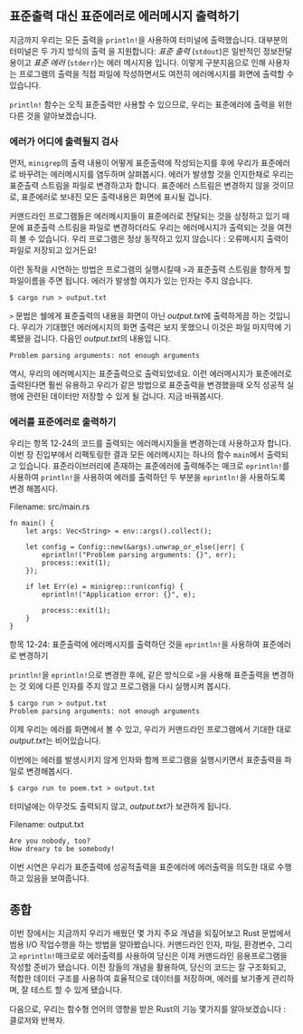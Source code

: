 ## 표준출력 대신 표준에러로 에러메시지 출력하기 

지금까지 우리는 모든 출력을 `println!`을 사용하여 터미널에 출력했습니다. 대부분의 터미널은 두 가지 방식의 출력
을 지원합니다: *표준 출력* (`stdout`)은 일반적인 정보전달용이고 *표준 에러* (`stderr`)는 에러 메시지용
입니다. 이렇게 구분지음으로 인해 사용자는 프로그램의 출력을 직접 파일에 작성하면서도 여전히 에러메시지를 화면에 출력할 
수 있습니다. 

`println!` 함수는 오직 표준출력만 사용할 수 있으므로, 우리는 표준에러에 출력을 위한 다른 것을 알아보겠습니다.

### 에러가 어디에 출력될지 검사 

먼저, `minigrep`의 출력 내용이 어떻게 표준출력에 작성되는지를 후에 우리가 표준에러로 바꾸려는 에러메시지를 염두하며
살펴봅시다. 에러가 발생할 것을 인지한채로 우리는 표준출력 스트림을 파일로 변경하고자 합니다. 표준에러 스트림은 변경하지
않을 것이므로, 표준에러로 보내진 모든 출력내용은 화면에 표시될 겁니다. 

커맨드라인 프로그램들은 에러메시지들이 표준에러로 전달되는 것을 상정하고 있기 때문에 표준출력 스트림을 파일로 변경하더라도
우리는 에러메시지가 출력되는 것을 여전히 볼 수 있습니다. 우리 프로그램은 정상 동작하고 있지 않습니다 : 오류메시지 출력이
파일로 저장되고 있거든요!

이런 동작을 시연하는 방법은 프로그램의 실행시킬때 `>`과 표준출력 스트림을 향하게 할 파일이름을 주면 됩니다. 에러가 발생할
여지가 있는 인자는 주지 않습니다. 

```text
$ cargo run > output.txt
```

`>` 문법은 쉘에게 표준출력의 내용을 화면이 아닌 *output.txt*에 출력하게끔 하는 것입니다. 우리가 기대했던 
에러에시지의 화면 출력은 보지 못했으니 이것은 파일 마지막에 기록됐을 겁니다. 다음인 *output.txt*의 내용입
니다.

```text
Problem parsing arguments: not enough arguments
```

역시, 우리의 에러메시지는 표준출력으로 출력되었네요. 이런 에러메시지가 표준에러로 출력된다면 훨씬 유용하고 우리가 같은
방법으로 표준출력을 변경했을때 오직 성공적 실행에 관련된 데이터만 저장할 수 있게 될 겁니다. 지금 바꿔봅시다.

### 에러를 표준에러로 출력하기 

우리는 항목 12-24의 코드를 출력되는 에러메시지들을 변경하는데 사용하고자 합니다. 이번 장 진입부에서 리팩토링한 결과
모든 에러메시지는 하나의 함수 `main`에서 출력되고 있습니다. 표준라이브러리에 존재하는 표준에러에 출력해주는 매크로 
`eprintln!`를 사용하여 `println!`을 사용하여 에러를 출력하던 두 부분을 `eprintln!`을 사용하도록 변경
해봅시다. 

<span class="filename">Filename: src/main.rs</span>

```rust,ignore
fn main() {
    let args: Vec<String> = env::args().collect();

    let config = Config::new(&args).unwrap_or_else(|err| {
        eprintln!("Problem parsing arguments: {}", err);
        process::exit(1);
    });

    if let Err(e) = minigrep::run(config) {
        eprintln!("Application error: {}", e);

        process::exit(1);
    }
}
```

<span class="caption">항목 12-24: 표준출력에 에러메시지를 출력하던 것을 `eprintln!`을
사용하여 표준에러로 변경하기 </span>

`println!`을 `eprintln!`으로 변경한 후에, 같은 방식으로 `>`을 사용해 표준출력을 변경하는 것 외에 다른 
인자를 주지 않고 프로그램을 다시 실행시켜 봅시다. 

```text
$ cargo run > output.txt
Problem parsing arguments: not enough arguments
```

이제 우리는 에러를 화면에서 볼 수 있고, 우리가 커맨드라인 프로그램에서 기대한 대로 *output.txt*는 비어있습니다.

이번에는 에러를 발생시키지 않게 인자와 함께 프로그램을 실행시키면서 표준출력을 파일로 변경해봅시다. 

```text
$ cargo run to poem.txt > output.txt
```

터미널에는 아무것도 출력되지 않고, *output.txt*가 보관하게 됩니다. 

<span class="filename">Filename: output.txt</span>

```text
Are you nobody, too?
How dreary to be somebody!
```

이번 시연은 우리가 표준출력에 성공적출력을 표준에러에 에러출력을 의도한 대로 수행하고 있음을 보여줍니다.

## 종합 

이번 장에서는 지금까지 우리가 배웠던 몇 가지 주요 개념을 되짚어보고 Rust 문법에서 범용 I/O 작업수행을 하는 방법을
알아봤습니다. 커맨드라인 인자, 파일, 환경변수, 그리고 `eprintln!`매크로로 에러출력를 사용하여 당신은 이제 
커맨드라인 응용프로그램을 작성할 준비가 됐습니다. 이전 장들의 개념을 활용하여, 당신의 코드는 잘 구조화되고, 적합한 데이터
구조를 사용하여 효율적으로 데이터를 저장하며, 에러를 보기좋게 관리하며, 잘 테스트 할 수 있게 됐습니다.

다음으로, 우리는 함수형 언어의 영향을 받은 Rust의 기능 몇가지를 알아보겠습니다 : 클로저와 반복자. 

<!-- 업데이트된 원본:
## Writing Error Messages to Standard Error Instead of Standard Output

At the moment, we’re writing all of our output to the terminal using the
`println!` function. Most terminals provide two kinds of output: *standard
output* (`stdout`) for general information and *standard error* (`stderr`)
for error messages. This distinction enables users to choose to direct the
successful output of a program to a file but still print error messages to the
screen.

The `println!` function is only capable of printing to standard output, so we
have to use something else to print to standard error.

### Checking Where Errors Are Written

First, let’s observe how the content printed by `minigrep` is currently being
written to standard output, including any error messages we want to write to
standard error instead. We’ll do that by redirecting the standard output stream
to a file while also intentionally causing an error. We won’t redirect the
standard error stream, so any content sent to standard error will continue to
display on the screen.

Command line programs are expected to send error messages to the standard error
stream so we can still see error messages on the screen even if we redirect the
standard output stream to a file. Our program is not currently well-behaved:
we’re about to see that it saves the error message output to a file instead!

The way to demonstrate this behavior is by running the program with `>` and the
filename, *output.txt*, that we want to redirect the standard output stream to.
We won’t pass any arguments, which should cause an error:

```text
$ cargo run > output.txt
```

The `>` syntax tells the shell to write the contents of standard output to
*output.txt* instead of the screen. We didn’t see the error message we were
expecting printed to the screen, so that means it must have ended up in the
file. This is what *output.txt* contains:

```text
Problem parsing arguments: not enough arguments
```

Yup, our error message is being printed to standard output. It’s much more
useful for error messages like this to be printed to standard error so only
data from a successful run ends up in the file. We’ll change that.

### Printing Errors to Standard Error

We’ll use the code in Listing 12-24 to change how error messages are printed.
Because of the refactoring we did earlier in this chapter, all the code that
prints error messages is in one function, `main`. The standard library provides
the `eprintln!` macro that prints to the standard error stream, so let’s change
the two places we were calling `println!` to print errors to use `eprintln!`
instead.

<span class="filename">Filename: src/main.rs</span>

```rust,ignore
fn main() {
    let args: Vec<String> = env::args().collect();

    let config = Config::new(&args).unwrap_or_else(|err| {
        eprintln!("Problem parsing arguments: {}", err);
        process::exit(1);
    });

    if let Err(e) = minigrep::run(config) {
        eprintln!("Application error: {}", e);

        process::exit(1);
    }
}
```

<span class="caption">Listing 12-24: Writing error messages to standard error
instead of standard output using `eprintln!`</span>

After changing `println!` to `eprintln!`, let’s run the program again in the
same way, without any arguments and redirecting standard output with `>`:

```text
$ cargo run > output.txt
Problem parsing arguments: not enough arguments
```

Now we see the error onscreen and *output.txt* contains nothing, which is the
behavior we expect of command line programs.

Let’s run the program again with arguments that don’t cause an error but still
redirect standard output to a file, like so:

```text
$ cargo run to poem.txt > output.txt
```

We won’t see any output to the terminal, and *output.txt* will contain our
results:

<span class="filename">Filename: output.txt</span>

```text
Are you nobody, too?
How dreary to be somebody!
```

This demonstrates that we’re now using standard output for successful output
and standard error for error output as appropriate.

## Summary

This chapter recapped some of the major concepts you’ve learned so far and
covered how to perform common I/O operations in Rust. By using command line
arguments, files, environment variables, and the `eprintln!` macro for printing
errors, you’re now prepared to write command line applications. By using the
concepts in previous chapters, your code will be well organized, store data
effectively in the appropriate data structures, handle errors nicely, and be
well tested.

Next, we’ll explore some Rust features that were influenced by functional
languages: closures and iterators.
-->
